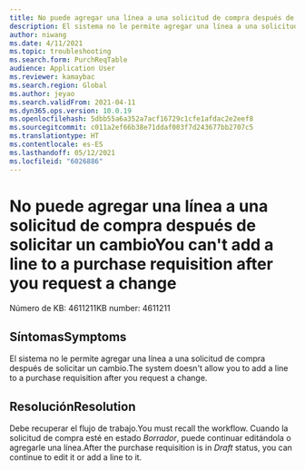 ```yaml
---
title: No puede agregar una línea a una solicitud de compra después de solicitar un cambio
description: El sistema no le permite agregar una línea a una solicitud de compra después de solicitar un cambio.
author: niwang
ms.date: 4/11/2021
ms.topic: troubleshooting
ms.search.form: PurchReqTable
audience: Application User
ms.reviewer: kamaybac
ms.search.region: Global
ms.author: jeyao
ms.search.validFrom: 2021-04-11
ms.dyn365.ops.version: 10.0.19
ms.openlocfilehash: 5dbb55a6a352a7acf16729c1cfe1afdac2e2eef8
ms.sourcegitcommit: c011a2ef66b38e71ddaf003f7d243677bb2707c5
ms.translationtype: HT
ms.contentlocale: es-ES
ms.lasthandoff: 05/12/2021
ms.locfileid: "6026886"
---
```

# <a name="you-cant-add-a-line-to-a-purchase-requisition-after-you-request-a-change"></a><span data-ttu-id="a5f11-103">No puede agregar una línea a una solicitud de compra después de solicitar un cambio</span><span class="sxs-lookup"><span data-stu-id="a5f11-103">You can't add a line to a purchase requisition after you request a change</span></span>

<span data-ttu-id="a5f11-104">Número de KB: 4611211</span><span class="sxs-lookup"><span data-stu-id="a5f11-104">KB number: 4611211</span></span>

## <a name="symptoms"></a><span data-ttu-id="a5f11-105">Síntomas</span><span class="sxs-lookup"><span data-stu-id="a5f11-105">Symptoms</span></span>

<span data-ttu-id="a5f11-106">El sistema no le permite agregar una línea a una solicitud de compra después de solicitar un cambio.</span><span class="sxs-lookup"><span data-stu-id="a5f11-106">The system doesn't allow you to add a line to a purchase requisition after you request a change.</span></span>

## <a name="resolution"></a><span data-ttu-id="a5f11-107">Resolución</span><span class="sxs-lookup"><span data-stu-id="a5f11-107">Resolution</span></span>

<span data-ttu-id="a5f11-108">Debe recuperar el flujo de trabajo.</span><span class="sxs-lookup"><span data-stu-id="a5f11-108">You must recall the workflow.</span></span> <span data-ttu-id="a5f11-109">Cuando la solicitud de compra esté en estado *Borrador*, puede continuar editándola o agregarle una línea.</span><span class="sxs-lookup"><span data-stu-id="a5f11-109">After the purchase requisition is in *Draft* status, you can continue to edit it or add a line to it.</span></span>
